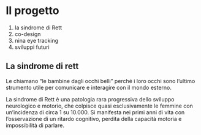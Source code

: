 # Il progetto

1.  la sindrome di Rett
2.  co-design
3.  nina eye tracking
4.  sviluppi futuri

## La sindrome di rett

Le chiamano “le bambine dagli occhi belli” perché i loro occhi sono l’ultimo strumento utile per comunicare e interagire con il mondo esterno.

La sindrome di Rett è una patologia rara progressiva dello sviluppo neurologico e motorio, che colpisce quasi esclusivamente le femmine con un’incidenza di circa 1 su 10.000. Si manifesta nei primi anni di vita con l’osservazione di un ritardo cognitivo, perdita della capacità motoria e impossibilità di parlare.
